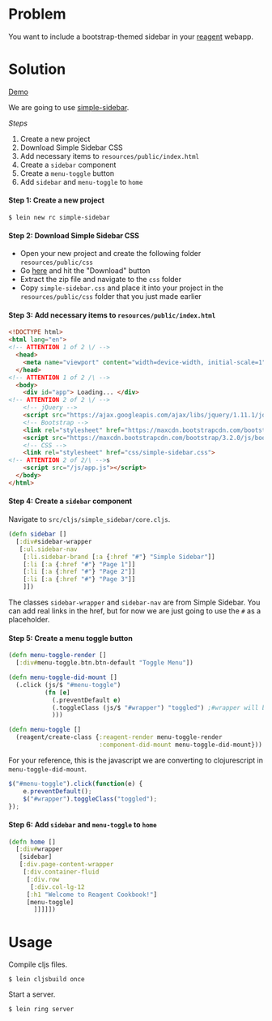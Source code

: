 # Problem

You want to include a bootstrap-themed sidebar in your [reagent](https://github.com/reagent-project/reagent) webapp.

# Solution

[Demo](http://rc-simple-sidebar.s3-website-us-west-1.amazonaws.com/)

We are going to use [simple-sidebar](http://startbootstrap.com/template-overviews/simple-sidebar/).

*Steps*

1. Create a new project
2. Download Simple Sidebar CSS
3. Add necessary items to `resources/public/index.html`
4. Create a `sidebar` component
5. Create a `menu-toggle` button
6. Add `sidebar` and `menu-toggle` to `home`

#### Step 1: Create a new project

```
$ lein new rc simple-sidebar
```

#### Step 2: Download Simple Sidebar CSS

* Open your new project and create the following folder `resources/public/css`
* Go [here](http://startbootstrap.com/template-overviews/simple-sidebar/) and hit the "Download" button
* Extract the zip file and navigate to the `css` folder
* Copy `simple-sidebar.css` and place it into your project in the `resources/public/css` folder that you just made earlier

#### Step 3: Add necessary items to `resources/public/index.html`

```html
<!DOCTYPE html>
<html lang="en">
<!-- ATTENTION 1 of 2 \/ -->
  <head>
    <meta name="viewport" content="width=device-width, initial-scale=1">
  </head>
<!-- ATTENTION 1 of 2 /\ -->
  <body>
    <div id="app"> Loading... </div>
<!-- ATTENTION 2 of 2 \/ -->
    <!-- jQuery -->
    <script src="https://ajax.googleapis.com/ajax/libs/jquery/1.11.1/jquery.min.js"></script>
    <!-- Bootstrap -->
    <link rel="stylesheet" href="https://maxcdn.bootstrapcdn.com/bootstrap/3.2.0/css/bootstrap.min.css">
    <script src="https://maxcdn.bootstrapcdn.com/bootstrap/3.2.0/js/bootstrap.min.js"></script>
    <!-- CSS -->
    <link rel="stylesheet" href="css/simple-sidebar.css">
<!-- ATTENTION 2 of 2/\ -->s
    <script src="/js/app.js"></script>
  </body>
</html>
```

#### Step 4: Create a `sidebar` component

Navigate to `src/cljs/simple_sidebar/core.cljs`.

```clojure
(defn sidebar []
  [:div#sidebar-wrapper
   [:ul.sidebar-nav
    [:li.sidebar-brand [:a {:href "#"} "Simple Sidebar"]]
    [:li [:a {:href "#"} "Page 1"]]
    [:li [:a {:href "#"} "Page 2"]]
    [:li [:a {:href "#"} "Page 3"]]
    ]])
```

The classes `sidebar-wrapper` and `sidebar-nav` are from Simple Sidebar.  You can add real links in the href, but for now we are just going to use the `#` as a placeholder.

#### Step 5: Create a menu toggle button

```clojure
(defn menu-toggle-render []
  [:div#menu-toggle.btn.btn-default "Toggle Menu"])

(defn menu-toggle-did-mount []
  (.click (js/$ "#menu-toggle") 
          (fn [e]
            (.preventDefault e)
            (.toggleClass (js/$ "#wrapper") "toggled") ;#wrapper will be the id of a div in our home component
            )))

(defn menu-toggle []
  (reagent/create-class {:reagent-render menu-toggle-render
                         :component-did-mount menu-toggle-did-mount}))
```

For your reference, this is the javascript we are converting to clojurescript in `menu-toggle-did-mount`.

```javascript
$("#menu-toggle").click(function(e) {
    e.preventDefault();
    $("#wrapper").toggleClass("toggled");
});
```

#### Step 6: Add `sidebar` and `menu-toggle` to `home`

```clojure
(defn home []
  [:div#wrapper
   [sidebar]
   [:div.page-content-wrapper
    [:div.container-fluid
     [:div.row
      [:div.col-lg-12
     [:h1 "Welcome to Reagent Cookbook!"]
     [menu-toggle]
       ]]]]])
```

# Usage

Compile cljs files.

```
$ lein cljsbuild once
```

Start a server.

```
$ lein ring server
```
